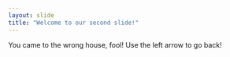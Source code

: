 ```yaml
---
layout: slide
title: "Welcome to our second slide!"
---
```

You came to the wrong house, fool!
Use the left arrow to go back!